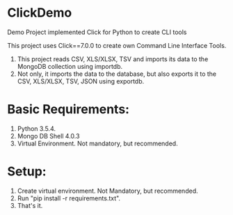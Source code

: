 # ClickDemo
Demo Project implemented Click for Python to create CLI tools

This project uses Click==7.0.0 to create own Command Line Interface Tools.
1. This project reads CSV, XLS/XLSX, TSV and imports its data to the MongoDB collection using importdb. 
2. Not only, it imports the data to the
database, but also exports it to the CSV, XLS/XLSX, TSV, JSON using exportdb.

# Basic Requirements:
1. Python 3.5.4.
2. Mongo DB Shell 4.0.3
3. Virtual Environment. Not mandatory, but recommended.

# Setup:
1. Create virtual environment. Not Mandatory, but recommended.
2. Run "pip install -r requirements.txt".
3. That's it.
